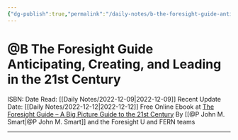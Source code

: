 ```yaml
---
{"dg-publish":true,"permalink":"/daily-notes/b-the-foresight-guide-anticipating-creating-and-leading-in-the-21st-century/"}
---
```



# @B The Foresight Guide Anticipating, Creating, and Leading in the 21st Century
ISBN: 
Date Read: [[Daily Notes/2022-12-09\|2022-12-09]]
Recent Update Date: [[Daily Notes/2022-12-12\|2022-12-12]]
Free Online Ebook at [The Foresight Guide – A Big Picture Guide to the 21st Century](https://foresightguide.com)
By [[@P John M. Smart\|@P John M. Smart]] and the Foresight U and FERN teams

---


